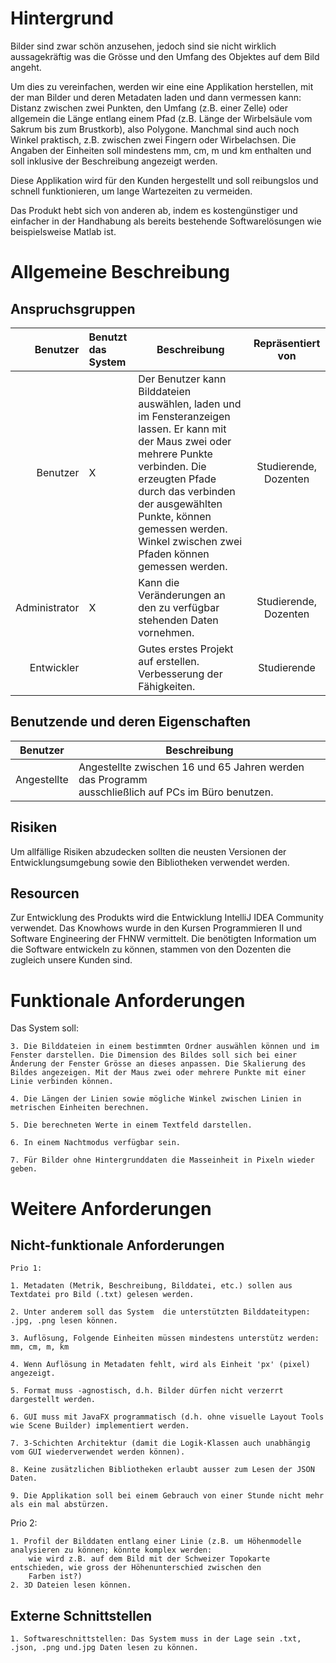 # Hintergrund 

Bilder sind zwar schön anzusehen, jedoch sind sie nicht wirklich aussagekräftig was die Grösse und den Umfang des Objektes auf dem Bild angeht.  

Um dies zu vereinfachen, werden wir eine eine Applikation herstellen, mit der man Bilder und deren Metadaten laden und dann vermessen kann: Distanz zwischen zwei Punkten, den Umfang (z.B. einer Zelle) oder allgemein die Länge entlang einem Pfad (z.B. Länge der Wirbelsäule vom Sakrum bis zum Brustkorb), also Polygone. Manchmal sind auch noch Winkel praktisch, z.B. zwischen zwei Fingern oder Wirbelachsen. Die Angaben der Einheiten soll mindestens mm, cm, m und km enthalten und soll inklusive der Beschreibung angezeigt werden. 

Diese Applikation wird für den Kunden hergestellt und soll reibungslos und schnell funktionieren, um lange Wartezeiten zu vermeiden.  

Das Produkt hebt sich von anderen ab, indem es kostengünstiger und einfacher in der Handhabung als bereits bestehende Softwarelösungen wie beispielsweise Matlab ist. 

# Allgemeine Beschreibung
## Anspruchsgruppen

| Benutzer | Benutzt das System | Beschreibung | Repräsentiert von |
|--------------:|:-------------|----------------|:-------------:|
|Benutzer|X       |Der Benutzer kann Bilddateien auswählen, laden und im Fensteranzeigen lassen. Er kann mit der Maus zwei oder mehrere Punkte verbinden. Die erzeugten Pfade durch das verbinden der ausgewählten Punkte, können gemessen werden. Winkel zwischen zwei Pfaden können gemessen werden.         |Studierende, Dozenten       |
|Administrator|X       |Kann die Veränderungen an den zu verfügbar stehenden Daten vornehmen.          |Studierende, Dozenten         |
|Entwickler|        |Gutes erstes Projekt auf erstellen. Verbesserung der Fähigkeiten.          |Studierende        |

## Benutzende und deren Eigenschaften

|Benutzer   | Beschreibung  |
|---|---|
|Angestellte   |Angestellte zwischen 16 und 65 Jahren werden das Programm <br> ausschließlich auf PCs im Büro benutzen.|

## Risiken

Um allfällige Risiken abzudecken sollten die neusten Versionen der Entwicklungsumgebung sowie den Bibliotheken verwendet werden.  

## Resourcen

Zur Entwicklung des Produkts wird die Entwicklung IntelliJ IDEA Community verwendet. Das Knowhows wurde in den Kursen Programmieren II und Software Engineering der FHNW vermittelt. Die benötigten Information um die Software entwickeln zu können, stammen von den Dozenten die zugleich unsere Kunden sind.  

# Funktionale Anforderungen

Das System soll: 

    3. Die Bilddateien in einem bestimmten Ordner auswählen können und im Fenster darstellen. Die Dimension des Bildes soll sich bei einer Änderung der Fenster Grösse an dieses anpassen. Die Skalierung des Bildes angezeigen. Mit der Maus zwei oder mehrere Punkte mit einer Linie verbinden können.

    4. Die Längen der Linien sowie mögliche Winkel zwischen Linien in metrischen Einheiten berechnen.  

    5. Die berechneten Werte in einem Textfeld darstellen.  

    6. In einem Nachtmodus verfügbar sein. 

    7. Für Bilder ohne Hintergrunddaten die Masseinheit in Pixeln wieder geben.  

# Weitere Anforderungen
## Nicht-funktionale Anforderungen

    Prio 1:

    1. Metadaten (Metrik, Beschreibung, Bilddatei, etc.) sollen aus Textdatei pro Bild (.txt) gelesen werden.

    2. Unter anderem soll das System  die unterstützten Bilddateitypen: .jpg, .png lesen können. 

    3. Auflösung, Folgende Einheiten müssen mindestens unterstütz werden: mm, cm, m, km
    
    4. Wenn Auflösung in Metadaten fehlt, wird als Einheit 'px' (pixel) angezeigt.
    
    5. Format muss -agnostisch, d.h. Bilder dürfen nicht verzerrt dargestellt werden.
    
    6. GUI muss mit JavaFX programmatisch (d.h. ohne visuelle Layout Tools wie Scene Builder) implementiert werden.

    7. 3-Schichten Architektur (damit die Logik-Klassen auch unabhängig vom GUI wiederverwendet werden können).

    8. Keine zusätzlichen Bibliotheken erlaubt ausser zum Lesen der JSON Daten.

    9. Die Applikation soll bei einem Gebrauch von einer Stunde nicht mehr als ein mal abstürzen.

  Prio 2:
    
    1. Profil der Bilddaten entlang einer Linie (z.B. um Höhenmodelle analysieren zu können; könnte komplex werden:
        wie wird z.B. auf dem Bild mit der Schweizer Topokarte entschieden, wie gross der Höhenunterschied zwischen den
        Farben ist?)
    2. 3D Dateien lesen können.


    

## Externe Schnittstellen

    1. Softwareschnittstellen: Das System muss in der Lage sein .txt, .json, .png und.jpg Daten lesen zu können. 

